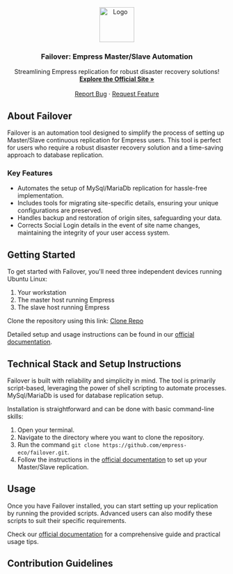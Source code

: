 <div align="center">
  <img src="https://grow.empress.eco/uploads/default/original/2X/1/1f1e1044d3864269d2a613577edb9763890422ab.png" alt="Logo" width="80" height="80">
  <h3 align="center">Failover: Empress Master/Slave Automation</h3>
  <p align="center">
    Streamlining Empress replication for robust disaster recovery solutions!
    <br />
    <a href="https://empress.eco/"><strong>Explore the Official Site »</strong></a>
    <br />
    <br />
    <a href="https://github.com/empress-eco/failover/issues">Report Bug</a>
    ·
    <a href="https://github.com/empress-eco/failover/issues">Request Feature</a>
  </p>
</div>

## About Failover

Failover is an automation tool designed to simplify the process of setting up Master/Slave continuous replication for Empress users. This tool is perfect for users who require a robust disaster recovery solution and a time-saving approach to database replication.

### Key Features

- Automates the setup of MySql/MariaDb replication for hassle-free implementation.
- Includes tools for migrating site-specific details, ensuring your unique configurations are preserved.
- Handles backup and restoration of origin sites, safeguarding your data.
- Corrects Social Login details in the event of site name changes, maintaining the integrity of your user access system.

## Getting Started

To get started with Failover, you'll need three independent devices running Ubuntu Linux:

1. Your workstation
2. The master host running Empress
3. The slave host running Empress

Clone the repository using this link: [Clone Repo](https://github.com/empress-eco/failover.git)

Detailed setup and usage instructions can be found in our [official documentation](https://grow.empress.eco/).

## Technical Stack and Setup Instructions

Failover is built with reliability and simplicity in mind. The tool is primarily script-based, leveraging the power of shell scripting to automate processes. MySql/MariaDb is used for database replication setup. 

Installation is straightforward and can be done with basic command-line skills:

1. Open your terminal.
2. Navigate to the directory where you want to clone the repository.
3. Run the command `git clone https://github.com/empress-eco/failover.git`.
4. Follow the instructions in the [official documentation](https://grow.empress.eco/) to set up your Master/Slave replication.

## Usage

Once you have Failover installed, you can start setting up your replication by running the provided scripts. Advanced users can also modify these scripts to suit their specific requirements. 

Check our [official documentation](https://grow.empress.eco/) for a comprehensive guide and practical usage tips.

## Contribution Guidelines